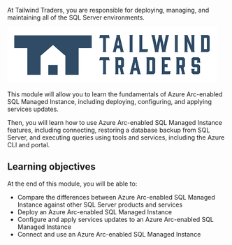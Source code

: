 At Tailwind Traders, you are responsible for deploying, managing, and maintaining all of the SQL Server environments. 

![Image of Tailwind Traders](../media/tailwind-traders-logo.png)

This module will allow you to learn the fundamentals of Azure Arc-enabled SQL Managed Instance, including deploying, configuring, and applying services updates.   

Then, you will learn how to use Azure Arc-enabled SQL Managed Instance features, including connecting, restoring a database backup from SQL Server, and executing queries using tools and services, including the Azure CLI and portal.

## Learning objectives

At the end of this module, you will be able to:

- Compare the differences between Azure Arc-enabled SQL Managed Instance against other SQL Server products and services
- Deploy an Azure Arc-enabled SQL Managed Instance
- Configure and apply services updates to an Azure Arc-enabled SQL Managed Instance
- Connect and use an Azure Arc-enabled SQL Managed Instance